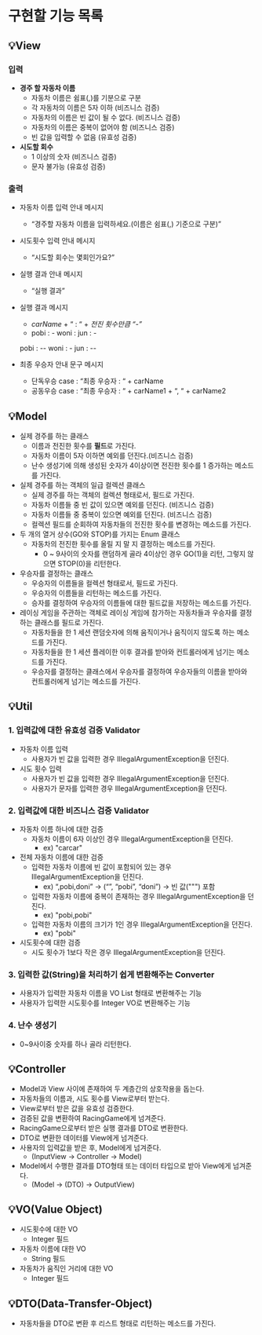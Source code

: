 # 구현할 기능 목록

## **💡View**

### **입력**

- **경주 할 자동차 이름**
    - 자동차 이름은 쉼표(,)를 기분으로 구분
    - 각 자동차의 이름은 5자 이하 (비즈니스 검증)
    - 자동차의 이름은 빈 값이 될 수 없다. (비즈니스 검증)
    - 자동차의 이름은 중복이 없어야 함 (비즈니스 검증)
    - 빈 값을 입력할 수 없음 (유효성 검증)
- **시도할 회수**
    - 1 이상의 숫자 (비즈니스 검증)
    - 문자 불가능 (유효성 검증)

### 출력

- 자동차 이름 입력 안내 메시지
    - “경주할 자동차 이름을 입력하세요.(이름은 쉼표(,) 기준으로 구분)”
- 시도횟수 입력 안내 메시지
    - “시도할 회수는 몇회인가요?”
- 실행 결과 안내 메시지
    - “실행 결과”
- 실행 결과 메시지
    - *carName* + “ : “ + *전진 횟수만큼 “-”*
    - pobi : -
      woni :
      jun : -

  pobi : --
  woni : -
  jun : --
- 최종 우승자 안내 문구 메시지
    - 단독우승 case : “최종 우승자 : “ + carName
    - 공동우승 case : “최종 우승자 : “ + carName1 + “, “ + carName2

## **💡Model**

- 실제 경주를 하는 클래스
    - 이름과 전진한 횟수를 **필드**로 가진다.
    - 자동차 이름이 5자 이하면 예외를 던진다.(비즈니스 검증)
    - 난수 생성기에 의해 생성된 숫자가 4이상이면 전진한 횟수를 1 증가하는 메소드를 가진다.
- 실제 경주를 하는 객체의 일급 컬렉션 클래스
    - 실제 경주를 하는 객체의 컬렉션 형태로서, 필드로 가진다.
    - 자동차 이름들 중 빈 값이 있으면 예외를 던진다. (비즈니스 검증)
    - 자동차 이름들 중 중복이 있으면 예외를 던진다. (비즈니스 검증)
    - 컬렉션 필드를 순회하여 자동차들의 전진한 횟수를 변경하는 메소드를 가진다.
- 두 개의 열거 상수(GO와 STOP)를 가지는 Enum 클래스
    - 자동차의 전진한 횟수를 올릴 지 말 지 결정하는 메소드를 가진다.
        - 0 ~ 9사이의 숫자를 랜덤하게 골라 4이상인 경우 GO(1)을 리턴, 그렇지 않으면 STOP(0)을 리턴한다.
- 우승자를 결정하는 클래스
    - 우승자의 이름들을 컬렉션 형태로서, 필드로 가진다.
    - 우승자의 이름들을 리턴하는 메소드를 가진다.
    - 승자를 결정하여 우승자의 이름들에 대한 필드값을 저장하는 메소드를 가진다.
- 레이싱 게임을 주관하는 객체로 레이싱 게임에 참가하는 자동차들과 우승자를 결정하는 클래스를 필드로 가진다.
    - 자동차들을 한 1 세션 랜덤숫자에 의해 움직이거나 움직이지 않도록 하는 메소드를 가진다.
    - 자동차들을 한 1 세션 플레이한 이후 결과를 받아와 컨트롤러에게 넘기는 메소드를 가진다.
    - 우승자를 결정하는 클래스에서 우승자를 결정하여 우승자들의 이름을 받아와 컨트롤러에게 넘기는 메소드를 가진다.

## **💡Util**

### 1. 입력값에 대한 유효성 검증 Validator

- 자동차 이름 입력
    - 사용자가 빈 값을 입력한 경우 IllegalArgumentException을 던진다.
- 시도 횟수 입력
    - 사용자가 빈 값을 입력한 경우 IllegalArgumentException을 던진다.
    - 사용자가 문자를 입력한 경우 IllegalArgumentException을 던진다.

### 2. 입력값에 대한 비즈니스 검증 Validator

- 자동차 이름 하나에 대한 검증
    - 자동차 이름이 6자 이상인 경우 IllegalArgumentException을 던진다.
        - ex) "carcar"
- 전체 자동차 이름에 대한 검증
    - 입력한 자동차 이름에 빈 값이 포함되어 있는 경우 IllegalArgumentException을 던진다.
        - ex) “,pobi,doni” → (“”, “pobi”, “doni”) → 빈 값(""") 포함
    - 입력한 자동차 이름에 중복이 존재하는 경우 IllegalArgumentException을 던진다.
        - ex) "pobi,pobi"
    - 입력한 자동차 이름의 크기가 1인 경우 IllegalArgumentException을 던진다.
        - ex) "pobi"
- 시도횟수에 대한 검증
    - 시도 횟수가 1보다 작은 경우 IllegalArgumentException을 던진다.

### 3. 입력한 값(String)을 처리하기 쉽게 변환해주는 Converter

- 사용자가 입력한 자동차 이름을 VO List 형태로 변환해주는 기능
- 사용자가 입력한 시도횟수를 Integer VO로 변환해주는 기능

### 4. 난수 생성기

- 0~9사이중 숫자를 하나 골라 리턴한다.

## 💡Controller

- Model과 View 사이에 존재하여 두 계층간의 상호작용을 돕는다.
- 자동차들의 이름과, 시도 횟수를 View로부터 받는다.
- View로부터 받은 값을 유효성 검증한다.
- 검증된 값을 변환하여 RacingGame에게 넘겨준다.
- RacingGame으로부터 받은 실행 결과를 DTO로 변환한다.
- DTO로 변환한 데이터를 View에게 넘겨준다.
- 사용자의 입력값을 받은 후, Model에게 넘겨준다.
    - (InputView → Controller → Model)
- Model에서 수행한 결과를 DTO형태 또는 데이터 타입으로 받아 View에게 넘겨준다.
    - (Model -> (DTO) -> OutputView)

## 💡VO(Value Object)

- 시도횟수에 대한 VO
    - Integer 필드
- 자동차 이름에 대한 VO
    - String 필드
- 자동차가 움직인 거리에 대한 VO
    - Integer 필드

## 💡DTO(Data-Transfer-Object)

- 자동차들을 DTO로 변환 후 리스트 형태로 리턴하는 메소드를 가진다.
